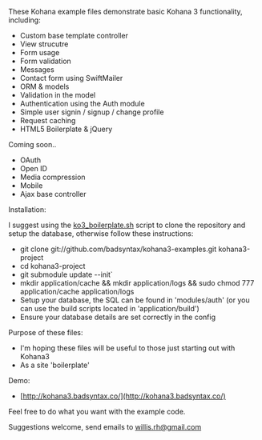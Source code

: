 These Kohana example files demonstrate basic Kohana 3 functionality, including:

* Custom base template controller
* View strucutre
* Form usage
* Form validation
* Messages
* Contact form using SwiftMailer
* ORM & models
* Validation in the model
* Authentication using the Auth module
* Simple user signin / signup / change profile
* Request caching
* HTML5 Boilerplate & jQuery

Coming soon..

* OAuth
* Open ID
* Media compression
* Mobile
* Ajax base controller

Installation:

I suggest using the [ko3_boilerplate.sh](https://gist.github.com/707402) script to clone the repository and setup the database, otherwise follow these instructions:

* git clone git://github.com/badsyntax/kohana3-examples.git kohana3-project
* cd kohana3-project
* git submodule update --init`
* mkdir application/cache && mkdir application/logs && sudo chmod 777 application/cache application/logs
* Setup your database, the SQL can be found in 'modules/auth' (or you can use the build scripts located in 'application/build')
* Ensure your database details are set correctly in the config

Purpose of these files:

* I'm hoping these files will be useful to those just starting out with Kohana3
* As a site 'boilerplate' 

Demo:

* [http://kohana3.badsyntax.co/](http://kohana3.badsyntax.co/)

Feel free to do what you want with the example code.

Suggestions welcome, send emails to willis.rh@gmail.com
